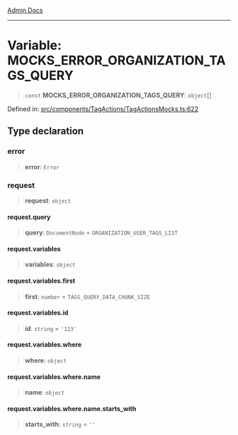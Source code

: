 [Admin Docs](/)

***

# Variable: MOCKS\_ERROR\_ORGANIZATION\_TAGS\_QUERY

> `const` **MOCKS\_ERROR\_ORGANIZATION\_TAGS\_QUERY**: `object`[]

Defined in: [src/components/TagActions/TagActionsMocks.ts:622](https://github.com/Aad1tya27/talawa-admin/blob/dd4a08e622d0fa38bcf9758a530e8cdf917dbac8/src/components/TagActions/TagActionsMocks.ts#L622)

## Type declaration

### error

> **error**: `Error`

### request

> **request**: `object`

#### request.query

> **query**: `DocumentNode` = `ORGANIZATION_USER_TAGS_LIST`

#### request.variables

> **variables**: `object`

#### request.variables.first

> **first**: `number` = `TAGS_QUERY_DATA_CHUNK_SIZE`

#### request.variables.id

> **id**: `string` = `'123'`

#### request.variables.where

> **where**: `object`

#### request.variables.where.name

> **name**: `object`

#### request.variables.where.name.starts\_with

> **starts\_with**: `string` = `''`
